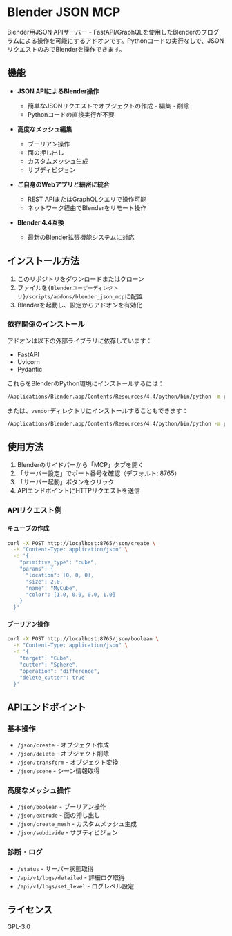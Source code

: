 # Blender JSON MCP

Blender用JSON APIサーバー - FastAPI/GraphQLを使用したBlenderのプログラムによる操作を可能にするアドオンです。Pythonコードの実行なしで、JSONリクエストのみでBlenderを操作できます。

## 機能

- **JSON APIによるBlender操作**
  - 簡単なJSONリクエストでオブジェクトの作成・編集・削除
  - Pythonコードの直接実行が不要

- **高度なメッシュ編集**
  - ブーリアン操作
  - 面の押し出し
  - カスタムメッシュ生成
  - サブディビジョン

- **ご自身のWebアプリと細密に統合**
  - REST APIまたはGraphQLクエリで操作可能
  - ネットワーク経由でBlenderをリモート操作

- **Blender 4.4互換**
  - 最新のBlender拡張機能システムに対応

## インストール方法

1. このリポジトリをダウンロードまたはクローン
2. ファイルを`{Blenderユーザーディレクトリ}/scripts/addons/blender_json_mcp`に配置
3. Blenderを起動し、設定からアドオンを有効化

### 依存関係のインストール

アドオンは以下の外部ライブラリに依存しています：

- FastAPI
- Uvicorn
- Pydantic

これらをBlenderのPython環境にインストールするには：

```bash
/Applications/Blender.app/Contents/Resources/4.4/python/bin/python -m pip install fastapi uvicorn pydantic
```

または、`vendor`ディレクトリにインストールすることもできます：

```bash
/Applications/Blender.app/Contents/Resources/4.4/python/bin/python -m pip install --target="/Users/mymac/Library/Application Support/Blender/4.4/scripts/addons/blender_json_mcp/vendor" fastapi uvicorn pydantic
```

## 使用方法

1. Blenderのサイドバーから「MCP」タブを開く
2. 「サーバー設定」でポート番号を確認（デフォルト: 8765）
3. 「サーバー起動」ボタンをクリック
4. APIエンドポイントにHTTPリクエストを送信

### APIリクエスト例

#### キューブの作成

```bash
curl -X POST http://localhost:8765/json/create \
  -H "Content-Type: application/json" \
  -d '{
    "primitive_type": "cube", 
    "params": {
      "location": [0, 0, 0], 
      "size": 2.0, 
      "name": "MyCube", 
      "color": [1.0, 0.0, 0.0, 1.0]
    }
  }'
```

#### ブーリアン操作

```bash
curl -X POST http://localhost:8765/json/boolean \
  -H "Content-Type: application/json" \
  -d '{
    "target": "Cube", 
    "cutter": "Sphere", 
    "operation": "difference", 
    "delete_cutter": true
  }'
```

## APIエンドポイント

### 基本操作
- `/json/create` - オブジェクト作成
- `/json/delete` - オブジェクト削除
- `/json/transform` - オブジェクト変換
- `/json/scene` - シーン情報取得

### 高度なメッシュ操作
- `/json/boolean` - ブーリアン操作
- `/json/extrude` - 面の押し出し
- `/json/create_mesh` - カスタムメッシュ生成
- `/json/subdivide` - サブディビジョン

### 診断・ログ
- `/status` - サーバー状態取得
- `/api/v1/logs/detailed` - 詳細ログ取得
- `/api/v1/logs/set_level` - ログレベル設定

## ライセンス

GPL-3.0
